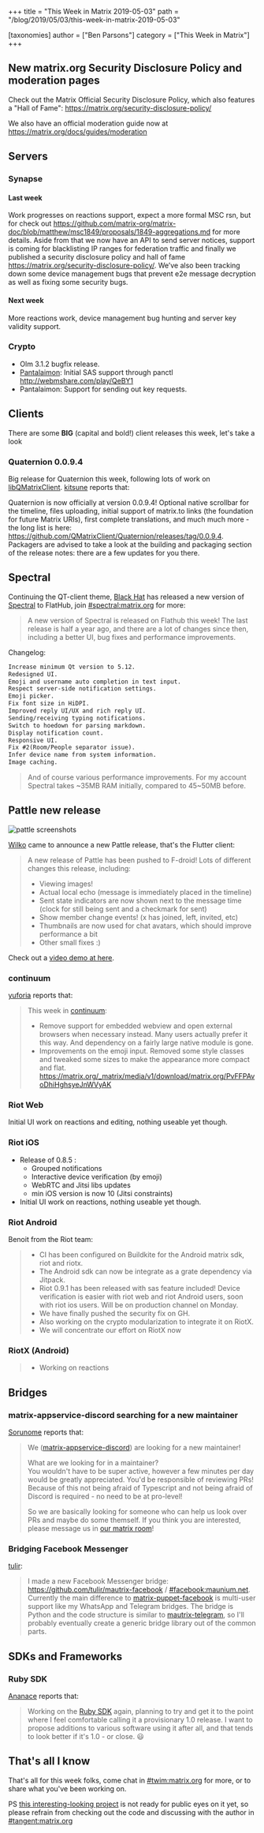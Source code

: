 +++
title = "This Week in Matrix 2019-05-03"
path = "/blog/2019/05/03/this-week-in-matrix-2019-05-03"

[taxonomies]
author = ["Ben Parsons"]
category = ["This Week in Matrix"]
+++

## New matrix.org Security Disclosure Policy and moderation pages

Check out the Matrix Official Security Disclosure Policy, which also features a "Hall of Fame": https://matrix.org/security-disclosure-policy/

We also have an official moderation guide now at https://matrix.org/docs/guides/moderation

## Servers

### Synapse

#### Last week

Work progresses on reactions support, expect a more formal MSC rsn, but for check out https://github.com/matrix-org/matrix-doc/blob/matthew/msc1849/proposals/1849-aggregations.md for more details. Aside from that we now have an API to send server notices, support is coming for blacklisting IP ranges for federation traffic and finally we published a security disclosure policy and hall of fame https://matrix.org/security-disclosure-policy/. We’ve also been tracking down some device management bugs that prevent e2e message decryption as well as fixing some security bugs.

#### Next week

More reactions work, device management bug hunting and server key validity support.

### Crypto

* Olm 3.1.2 bugfix release.
* [Pantalaimon]: Initial SAS support through panctl http://webmshare.com/play/QeBY1
* Pantalaimon: Support for sending out key requests.

## Clients

There are some **BIG** (capital and bold!) client releases this week, let's take a look

### Quaternion 0.0.9.4

Big release for Quaternion this week, following lots of work on [libQMatrixClient]. [kitsune] reports that:

Quaternion is now officially at version 0.0.9.4! Optional native scrollbar for the timeline, files uploading, initial support of matrix.to links (the foundation for future Matrix URIs), first complete translations, and much much more - the long list is here: https://github.com/QMatrixClient/Quaternion/releases/tag/0.0.9.4. Packagers are advised to take a look at the building and packaging section of the release notes: there are a few updates for you there.

## Spectral

Continuing the QT-client theme, [Black Hat] has released a new version of [Spectral] to FlatHub, join [#spectral:matrix.org] for more:

> A new version of Spectral is released on Flathub this week! The last release is half a year ago, and there are a lot of changes since then, including a better UI, bug fixes and performance improvements.

Changelog:

```txt
Increase minimum Qt version to 5.12.
Redesigned UI.
Emoji and username auto completion in text input.
Respect server-side notification settings.
Emoji picker.
Fix font size in HiDPI.
Improved reply UI/UX and rich reply UI.
Sending/receiving typing notifications.
Switch to hoedown for parsing markdown.
Display notification count.
Responsive UI.
Fix #2(Room/People separator issue).
Infer device name from system information.
Image caching.
```

> And of course various performance improvements. For my account Spectral takes ~35MB RAM initially, compared to 45~50MB before.

## Pattle new release

![pattle screenshots](/blog/pattle2019-05-03.png)

[Wilko] came to announce a new Pattle release, that's the Flutter client:

> A new release of Pattle has been pushed to F-droid! Lots of different changes this release, including:
>
> * Viewing images!
> * Actual local echo (message is immediately placed in the timeline)
> * Sent state indicators are now shown next to the message time (clock for still being sent and a checkmark for sent)
> * Show member change events! (x has joined, left, invited, etc)
> * Thumbnails are now used for chat avatars, which should improve performance a bit
> * Other small fixes :)

Check out a [video demo at here](https://matrix.org/_matrix/media/v1/download/matrix.org/BVlZqkwaLUuvigMcDfiddsqQ).

### continuum

[yuforia] reports that:

> This week in [continuum]:
>
> * Remove support for embedded webview and open external browsers when necessary instead.  Many users actually prefer it this way. And dependency on a fairly large native module is gone.
> * Improvements on the emoji input. Removed some style classes and tweaked some sizes to make the appearance more compact and flat.  https://matrix.org/_matrix/media/v1/download/matrix.org/PvFFPAvoDhiHghsyeJnWVyAK

### Riot Web

Initial UI work on reactions and editing, nothing useable yet though.

### Riot iOS

* Release of 0.8.5 :
  * Grouped notifications
  * Interactive device verification (by emoji)
  * WebRTC and Jitsi libs updates
  * min iOS version is now 10 (Jitsi constraints)
* Initial UI work on reactions, nothing useable yet though.

### Riot Android

Benoit from the Riot team:

> * CI has been configured on Buildkite for the Android matrix sdk, riot and riotx.
> * The Android sdk can now be integrate as a grate dependency via Jitpack.
> * Riot 0.9.1 has been released with sas feature included! Device verification is easier with riot web and riot Android users, soon with riot ios users. Will be on production channel on Monday.
> * We have finally pushed the security fix on GH.
> * Also working on the crypto modularization to integrate it on RiotX.
> * We will concentrate our effort on RiotX now

### RiotX (Android)

> * Working on reactions

## Bridges

### matrix-appservice-discord searching for a new maintainer

[Sorunome] reports that:

>We ([matrix-appservice-discord]) are looking for a new maintainer!
>
>What are we looking for in a maintainer?  
>You wouldn't have to be super active, however a few minutes per day would be greatly appreciated. You'd be responsible of reviewing PRs! Because of this not being afraid of Typescript and not being afraid of Discord is required - no need to be at pro-level!
>
>So we are basically looking for someone who can help us look over PRs and maybe do some themself. If you think you are interested, please message us in [our matrix room][#discord:half-shot.uk]!

### Bridging Facebook Messenger

[tulir]:

> I made a new Facebook Messenger bridge: https://github.com/tulir/mautrix-facebook / [#facebook:maunium.net]. Currently the main difference to [matrix-puppet-facebook] is multi-user support like my WhatsApp and Telegram bridges. The bridge is Python and the code structure is similar to [mautrix-telegram], so I'll probably eventually create a generic bridge library out of the common parts.

## SDKs and Frameworks

### Ruby SDK

[Ananace] reports that:

> Working on the [Ruby SDK] again, planning to try and get it to the point where I feel comfortable calling it a provisionary 1.0 release. I want to propose additions to various software using it after all, and that tends to look better if it's 1.0 - or close. 😃

## That's all I know

That's all for this week folks, come chat in [#twim:matrix.org] for more, or to share what you've been working on.

PS [this interesting-looking project](https://github.com/bahlox/tangent) is not ready for public eyes on it yet, so please refrain from checking out the code and discussing with the author in [#tangent:matrix.org]

[pantalaimon]: https://github.com/matrix-org/pantalaimon
[libQMatrixClient]: https://github.com/QMatrixClient/libqmatrixclient
[kitsune]: https://matrix.to/#/@kitsune:matrix.org
[Black Hat]: https://matrix.to/#/@bhat:encom.eu.org
[Spectral]: https://gitlab.com/spectral-im/spectral
[#spectral:matrix.org]: https://matrix.to/#/#spectral:matrix.org
[#twim:matrix.org]: https://matrix.to/#/#twim:matrix.org
[#tangent:matrix.org]: https://matrix.to/#/#tangent:matrix.org
[Wilko]: https://matrix.to/#/@wilko:matrix.org
[yuforia]: https://matrix.to/#/@uforia:matrix.org
[continuum]: https://github.com/koma-im/continuum-desktop
[Sorunome]: https://matrix.to/#/@sorunome:sorunome.de
[matrix-appservice-discord]:  https://github.com/Half-Shot/matrix-appservice-discord
[#discord:half-shot.uk]: https://matrix.to/#/#discord:half-shot.uk
[tulir]: https://matrix.to/#/@tulir:maunium.net
[#facebook:maunium.net]: https://matrix.to/#/#facebook:maunium.net
[ananace]: https://github.com/ananace/
[matrix-puppet-facebook]: https://github.com/matrix-hacks/matrix-puppet-facebook
[mautrix-telegram]: https://github.com/tulir/mautrix-telegram
[Ruby SDK]: https://github.com/ananace/ruby-matrix-sdk
